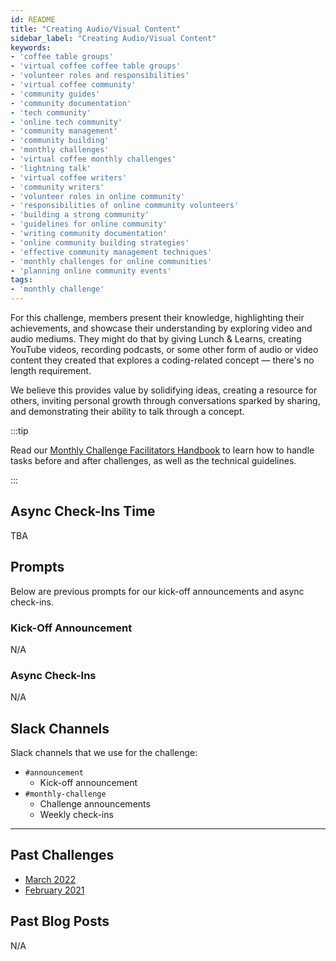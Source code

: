 ```yaml
---
id: README
title: "Creating Audio/Visual Content"
sidebar_label: "Creating Audio/Visual Content"
keywords: 
- 'coffee table groups'
- 'virtual coffee coffee table groups'
- 'volunteer roles and responsibilities'
- 'virtual coffee community'
- 'community guides'
- 'community documentation'
- 'tech community'
- 'online tech community'
- 'community management'
- 'community building'
- 'monthly challenges'
- 'virtual coffee monthly challenges'
- 'lightning talk'
- 'virtual coffee writers'
- 'community writers'
- 'volunteer roles in online community'
- 'responsibilities of online community volunteers'
- 'building a strong community'
- 'guidelines for online community'
- 'writing community documentation'
- 'online community building strategies'
- 'effective community management techniques'
- 'monthly challenges for online communities'
- 'planning online community events'
tags: 
- 'monthly challenge'
---
```


For this challenge, members present their knowledge, highlighting their achievements, and showcase their understanding by exploring video and audio mediums. They might do that by giving Lunch & Learns, creating YouTube videos, recording podcasts, or some other form of audio or video content they created that explores a coding-related concept — there's no length requirement.

We believe this provides value by solidifying ideas, creating a resource for others, inviting personal growth through conversations sparked by sharing, and demonstrating their ability to talk through a concept.

:::tip

Read our [Monthly Challenge Facilitators Handbook](../facilitators-docs/README.md) to learn how to handle tasks before and after challenges, as well as the technical guidelines.

:::

## Async Check-Ins Time

TBA

## Prompts

Below are previous prompts for our kick-off announcements and async check-ins.

### Kick-Off Announcement

N/A

### Async Check-Ins

N/A

## Slack Channels

Slack channels that we use for the challenge:

- `#announcement`
  - Kick-off announcement
- `#monthly-challenge`
  - Challenge announcements
  - Weekly check-ins

---

## Past Challenges

- [March 2022](https://virtualcoffee.io/monthlychallenges/mar-2022)
- [February 2021](https://virtualcoffee.io/monthlychallenges/feb-2021)

## Past Blog Posts

N/A
